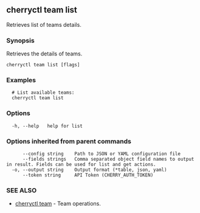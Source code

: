 ## cherryctl team list

Retrieves list of teams details.

### Synopsis

Retrieves the details of teams.

```
cherryctl team list [flags]
```

### Examples

```
  # List available teams:
  cherryctl team list
```

### Options

```
  -h, --help   help for list
```

### Options inherited from parent commands

```
      --config string    Path to JSON or YAML configuration file
      --fields strings   Comma separated object field names to output in result. Fields can be used for list and get actions.
  -o, --output string    Output format (*table, json, yaml)
      --token string     API Token (CHERRY_AUTH_TOKEN)
```

### SEE ALSO

* [cherryctl team](cherryctl_team.md)	 - Team operations.

